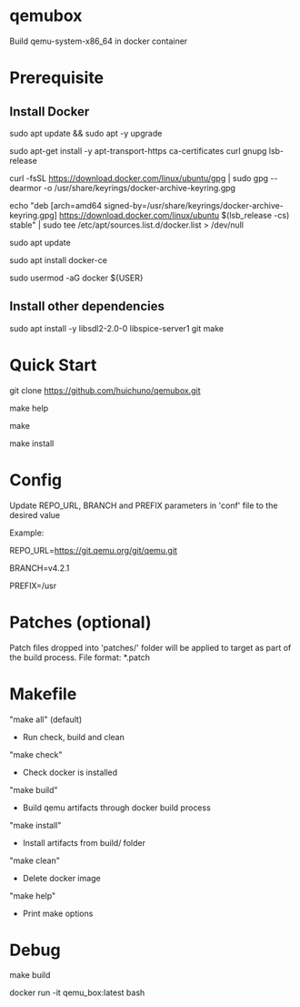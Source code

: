 # qemubox
Build qemu-system-x86_64 in docker container

# Prerequisite
Install Docker
--------------
sudo apt update && sudo apt -y upgrade

sudo apt-get install -y apt-transport-https ca-certificates curl gnupg lsb-release

curl -fsSL https://download.docker.com/linux/ubuntu/gpg | sudo gpg --dearmor -o /usr/share/keyrings/docker-archive-keyring.gpg

echo "deb [arch=amd64 signed-by=/usr/share/keyrings/docker-archive-keyring.gpg] https://download.docker.com/linux/ubuntu $(lsb_release -cs) stable" | sudo tee /etc/apt/sources.list.d/docker.list > /dev/null
  
sudo apt update

sudo apt install docker-ce

sudo usermod -aG docker ${USER}

Install other dependencies
--------------------------
sudo apt install -y libsdl2-2.0-0 libspice-server1 git make

# Quick Start
git clone https://github.com/huichuno/qemubox.git

make help

make

make install

# Config
Update REPO_URL, BRANCH and PREFIX parameters in 'conf' file to the desired value

Example:

REPO_URL=https://git.qemu.org/git/qemu.git

BRANCH=v4.2.1

PREFIX=/usr

# Patches (optional)
Patch files dropped into 'patches/' folder will be applied to target as part of the build process.
File format: *.patch

# Makefile
"make all" (default)

- Run check, build and clean

"make check"

- Check docker is installed

"make build"

- Build qemu artifacts through docker build process

"make install"

- Install artifacts from build/ folder 

"make clean"

- Delete docker image

"make help"

- Print make options

# Debug
make build

docker run -it qemu_box:latest bash
